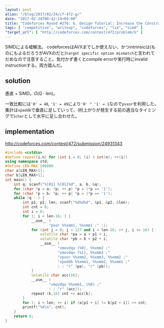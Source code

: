 ```yaml
---
layout: post
alias: "/blog/2017/02/24/cf-472-g/"
date: "2017-02-24T00:42:14+09:00"
title: "Codeforces Round #270: G. Design Tutorial: Increase the Constraints"
tags: [ "competitive", "writeup", "codeforces", "lie", "simd" ]
"target_url": [ "http://codeforces.com/contest/472/problem/G" ]
---
```


SIMDによる嘘解法。
codeforcesはAVXまでしか使えない、かつintrinsicは(ものにもよるだろうがAVXのだと)`target specific option mismatch`と言われてだめなので注意すること。気付かず書くとcompile errorや実行時にinvalid instructionする。両方踏んだ。

## solution

愚直 + SIMD。$O(Q \cdot \mathrm{len})$。

一致比較には`'0' = 48`, `'1' = 49`により`'0' ^ '1' = 1`なので`pvxor`を利用した。集計は`vpaddb`で垂直に足していって、(桁上がりが発生する前の適当なタイミングで)`char`として水平に足し合わせた。

## implementation

<http://codeforces.com/contest/472/submission/24931343>

``` c++
#include <cstdio>
#define repeat(i,n) for (int i = 0; (i) < int(n); ++(i))
using namespace std;
#define LEN_MAX 200000
char a[LEN_MAX+1];
char b[LEN_MAX+1];
int main() {
    int q; scanf("%[01] %[01]%d", a, b, &q);
    for (char *p = a; *p; ++ p) *p = (*p == '1');
    for (char *p = b; *p; ++ p) *p = (*p == '1');
    while (q --) {
        int p1, p2, len; scanf("%d%d%d", &p1, &p2, &len);
        int cnt = 0;
        int i = 0;
        for (; i < len-16; ) {
            __asm__ (
                    "pxor %%xmm1, %%xmm1 ;" :);
            for (int j = 0; j < 127 and i < len-16; ++ j, i += 16) {
                volatile char *pa = a + p1 + i;
                volatile char *pb = b + p2 + i;
                __asm__ (
                        "vmovdqu (%0), %%xmm2 ;"
                        "vmovdqu (%1), %%xmm3 ;"
                        "vpxor %%xmm2, %%xmm3, %%xmm2 ;"
                        "vpaddb %%xmm1, %%xmm2, %%xmm1 ;"
                        : : "r" (pa), "r" (pb));
            }
            volatile char acc[16];
            __asm__ (
                    "vmovdqu %%xmm1, (%0) ;"
                    : : "r" (acc));
            repeat (k,16) cnt += acc[k];
        }
        for (; i < len; ++ i) if (a[p1 + i] != b[p2 + i]) ++ cnt;
        printf("%d\n", cnt);
    }
    return 0;
}
```
